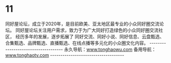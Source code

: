 # 11
   同好屋论坛，成立于2020年，是目前欧美、亚太地区最专业的小众同好圈交流论坛。    同好屋论坛关注用户需求，致力于为广大同好打造绿色的小众同好圈交流社区，    经历多年的发展，逐步拓展了    同好交流、同好小说、同好信息、云盘甄选、    合集甄选、品牌甄选、直播甄选、在线点播等多元化的小众圈文化内容。    ------------------------------------    永久导航：www.tonghaowu.com     备用导航：www.tonghaotv.com     ------------------------------------
